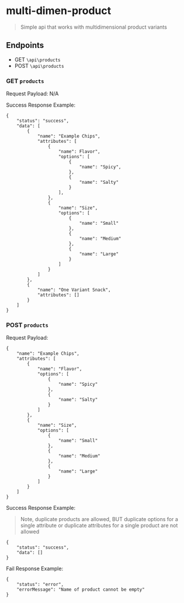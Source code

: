 # multi-dimen-product
> Simple api that works with multidimensional product variants

## Endpoints
- GET  `\api\products`
- POST `\api\products`

### GET `products`

Request Payload: N/A

Success Response Example: 

```
{
	"status": "success",
	"data": [
		{
			"name": "Example Chips",
			"attributes": [
				{
					"name": Flavor",
					"options": [
						{
							"name": "Spicy",
						},
						{
							"name": "Salty"
						}
					],
				},
				{
					"name": "Size",
					"options": [
						{
							"name": "Small"
						},
						{
							"name": "Medium"
						},
						{
							"name": "Large"
						}
					]
				}
			]
		},
		{
			"name": "One Variant Snack",
			"attributes": []
		}
	]
}
```

### POST `products`

Request Payload:

```
{
	"name": "Example Chips",
	"attributes": [
		{
			"name": "Flavor",
			"options": [
				{
					"name": "Spicy"
				},
				{
					"name": "Salty"
				}
			]
		},
		{
			"name": "Size",
			"options": [
				{
					"name": "Small"
				},
				{
					"name": "Medium"
				},
				{
					"name": "Large"
				}
			]
		}
	]
}
```

Success Response Example:

> Note, duplicate products are allowed, BUT duplicate options for a single attribute or duplicate attributes for a single product are not allowed

```
{
	"status": "success",
	"data": []
}
```

Fail Response Example:

```
{
	"status": "error",
	"errorMessage": "Name of product cannot be empty"
}
